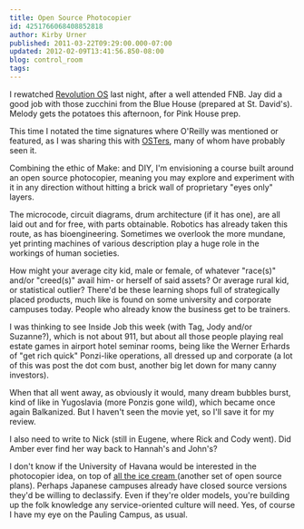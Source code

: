 ```yaml
---
title: Open Source Photocopier
id: 4251766068408852818
author: Kirby Urner
published: 2011-03-22T09:29:00.000-07:00
updated: 2012-02-09T13:41:56.850-08:00
blog: control_room
tags: 
---
```


I rewatched [Revolution OS](http://www.youtube.com/watch?v=CjaC8Pq9-V0&feature=related) last night, after a well attended FNB.  Jay did a good job with those zucchini from the Blue House (prepared at St. David's).  Melody gets the potatoes this afternoon, for Pink House prep.

This time I notated the time signatures where O'Reilly was mentioned or featured, as I was sharing this with [OSTers](http://www.oreillyschool.com/), many of whom have probably seen it.

Combining the ethic of Make: and DIY, I'm envisioning a course built around an open source photocopier, meaning you may explore and experiment with it in any direction without hitting a brick wall of proprietary "eyes only" layers.  

The microcode, circuit diagrams, drum architecture (if it has one), are all laid out and for free, with parts obtainable.  Robotics has already taken this route, as has bioengineering.  Sometimes we overlook the more mundane, yet printing machines of various description play a huge role in the workings of human societies.

How might your average city kid, male or female, of whatever "race(s)" and/or "creed(s)" avail him- or herself of said assets?  Or average rural kid, or statistical outlier?  There'd be these learning shops full of strategically placed products, much like is found on some university and corporate campuses today.  People who already know the business get to be trainers.

I was thinking to see Inside Job this week (with Tag, Jody and/or Suzanne?), which is not about 911, but about all those people playing real estate games in airport hotel seminar rooms, being like the Werner Erhards of "get rich quick" Ponzi-like operations, all dressed up and corporate (a lot of this was post the dot com bust, another big let down for many canny investors).  

When that all went away, as obviously it would, many dream bubbles burst, kind of like in Yugoslavia (more Ponzis gone wild), which became once again Balkanized.  But I haven't seen the movie yet, so I'll save it for my review.

I also need to write to Nick (still in Eugene, where Rick and Cody went).  Did Amber ever find her way back to Hannah's and John's?

I don't know if the University of Havana would be interested in the photocopier idea, on top of [all the ice cream ](http://mybizmo.blogspot.com/2009/08/diversity-training.html)(another set of open source plans).  Perhaps Japanese campuses already have closed source versions they'd be willing to declassify.  Even if they're older models, you're building up the folk knowledge any service-oriented culture will need.  Yes, of course I have my eye on the Pauling Campus, as usual.